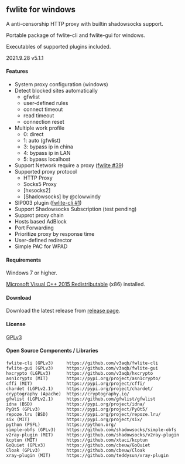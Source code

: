 ## fwlite for windows

A anti-censorship HTTP proxy with builtin shadowsocks support.

Portable package of fwlite-cli and fwlite-gui for windows.

Executables of supported plugins included.

2021.9.28 v5.1.1

#### Features

- System proxy configuration (windows)
- Detect blocked sites automatically
  - gfwlist
  - user-defined rules
  - connect timeout
  - read timeout
  - connection reset
- Multiple work profile
  - 0: direct
  - 1: auto (gfwlist)
  - 3: bypass ip in china
  - 4: bypass ip in LAN
  - 5: bypass localhost
- Support Network require a proxy ([fwlite #39](https://github.com/v3aqb/fwlite/issues/39))
- Supported proxy protocol
  - HTTP Proxy
  - Socks5 Proxy
  - [hxsocks2]
  - [Shadowsocks] by @clowwindy
- SIP003 plugin ([fwlite-cli #1](https://github.com/v3aqb/fwlite-cli/issues/1))
- Support Shadowsocks Subscription (test pending)
- Supprot proxy chain
- Hosts based AdBlock
- Port Forwarding
- Prioritize proxy by response time
- User-defined redirector
- Simple PAC for WPAD

#### Requirements

Windows 7 or higher.

[Microsoft Visual C++ 2015 Redistributable] (x86) installed.

#### Download

Download the latest release from [release page].

#### License

[GPLv3]

#### Open Source Components / Libraries

```
fwlite-cli (GPLv3)     https://github.com/v3aqb/fwlite-cli
fwlite-gui (GPLv3)     https://github.com/v3aqb/fwlite-gui
hxcrypto (LGPLv3)      https://github.com/v3aqb/hxcrypto
asn1crypto (MIT)       https://pypi.org/project/asn1crypto/
cffi (MIT)             https://pypi.org/project/cffi/
chardet (LGPLv2.1)     https://pypi.org/project/chardet/
cryptography (Apache)  https://cryptography.io/
gfwlist (LGPLv2.1)     https://github.com/gfwlist/gfwlist
idna (BSD)             https://pypi.org/project/idna/
PyQt5 (GPLv3)          https://pypi.org/project/PyQt5/
repoze.lru (BSD)       https://pypi.org/project/repoze.lru/
six (MIT)              https://pypi.org/project/six/
python (PSFL)          https://python.org/
simple-obfs (GPLv3)    https://github.com/shadowsocks/simple-obfs
v2ray-plugin (MIT)     https://github.com/shadowsocks/v2ray-plugin
kcptun (MIT)           https://github.com/xtaci/kcptun
GoQuiet (GPLv3)        https://github.com/cbeuw/GoQuiet
Cloak (GPLv3)          https://github.com/cbeuw/Cloak
xray-plugin (MIT)      https://github.com/teddysun/xray-plugin
```

[release page]: https://github.com/v3aqb/fwlite/releases
[GPLv3]: https://www.gnu.org/licenses/gpl-3.0.txt
[Microsoft Visual C++ 2015 Redistributable]: https://www.microsoft.com/en-us/download/details.aspx?id=52685